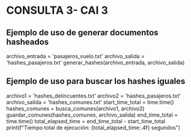# CONSULTA 3- CAI 3


## Ejemplo de uso de generar documentos hasheados
archivo_entrada = 'pasajeros_vuelo.txt'
archivo_salida = 'hashes_pasajeros.txt'
generar_hashes(archivo_entrada, archivo_salida)


## Ejemplo de uso para buscar los hashes iguales
archivo1 = 'hashes_delincuentes.txt'
archivo2 = 'hashes_pasajeros.txt'
archivo_salida = 'hashes_comunes.txt'
start_time_total = time.time()
hashes_comunes = busca_comunes(archivo1, archivo2)
guardar_comunes(hashes_comunes, archivo_salida)
end_time_total = time.time()
total_elapsed_time = end_time_total - start_time_total
print(f"Tiempo total de ejecución: {total_elapsed_time:.4f} segundos")
